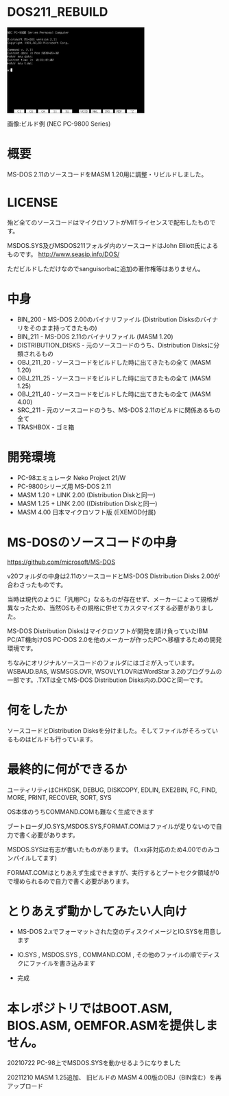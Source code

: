 # DOS211_REBUILD
<img width="320" height="200" align="center" style="float: center; margin: 0 10px 0 0;" alt="MS-DOS SCREENSHOT" src="https://github.com/sanguisorba/DOS211_REBUILD/blob/master/screenshot.png"> 

画像:ビルド例 (NEC PC-9800 Series)

# 概要
MS-DOS 2.11のソースコードをMASM 1.20用に調整・リビルドしました。

# LICENSE
殆ど全てのソースコードはマイクロソフトがMITライセンスで配布したものです。

MSDOS.SYS及びMSDOS211フォルダ内のソースコードはJohn Elliott氏によるものです。
http://www.seasip.info/DOS/

ただビルドしただけなのでsanguisorbaに追加の著作権等はありません。

# 中身

* BIN_200 - MS-DOS 2.00のバイナリファイル (Distribution Disksのバイナリをそのまま持ってきたもの)
* BIN_211 - MS-DOS 2.11のバイナリファイル (MASM 1.20)
* DISTRIBUTION_DISKS - 元のソースコードのうち、Distribution Disksに分類されるもの
* OBJ_211_20 - ソースコードをビルドした時に出てきたもの全て (MASM 1.20)
* OBJ_211_25 - ソースコードをビルドした時に出てきたもの全て (MASM 1.25)
* OBJ_211_40 - ソースコードをビルドした時に出てきたもの全て (MASM 4.00)
* SRC_211 - 元のソースコードのうち、MS-DOS 2.11のビルドに関係あるもの全て
* TRASHBOX - ゴミ箱

# 開発環境
* PC-98エミュレータ Neko Project 21/W
* PC-9800シリーズ用 MS-DOS 2.11
* MASM 1.20 + LINK 2.00 (Distribution Diskと同一)
* MASM 1.25 + LINK 2.00 ((Distribution Diskと同一)
* MASM 4.00 日本マイクロソフト版 (EXEMOD付属)

# MS-DOSのソースコードの中身

https://github.com/microsoft/MS-DOS

v20フォルダの中身は2.11のソースコードとMS-DOS Distribution Disks 2.00が合わさったものです。

当時は現代のように「汎用PC」なるものが存在せず、メーカーによって規格が異なったため、当然OSもその規格に併せてカスタマイズする必要がありました。

MS-DOS Distribution Disksはマイクロソフトが開発を請け負っていたIBM PC/AT機向けOS PC-DOS 2.0を他のメーカーが作ったPCへ移植するための開発環境です。

ちなみにオリジナルソースコードのフォルダにはゴミが入っています。WSBAUD.BAS, WSMSGS.OVR, WSOVLY1.OVRはWordStar 3.2のプログラムの一部です。.TXTは全てMS-DOS Distribution Disks内の.DOCと同一です。

# 何をしたか
ソースコードとDistribution Disksを分けました。そしてファイルがそろっているものはビルドも行っています。

# 最終的に何ができるか
ユーティリティはCHKDSK, DEBUG, DISKCOPY, EDLIN, EXE2BIN, FC, FIND, MORE, PRINT, RECOVER, SORT, SYS

OS本体のうちCOMMAND.COMも難なく生成できます

ブートローダ,IO.SYS,MSDOS.SYS,FORMAT.COMはファイルが足りないので自力で書く必要があります。

MSDOS.SYSは有志が書いたものがあります。 (1.xx非対応のため4.00でのみコンパイルしてます)

FORMAT.COMはとりあえず生成できますが、実行するとブートセクタ領域が0で埋められるので自力で書く必要があります。

# とりあえず動かしてみたい人向け

* MS-DOS 2.xでフォーマットされた空のディスクイメージとIO.SYSを用意します

* IO.SYS , MSDOS.SYS , COMMAND.COM , その他のファイルの順でディスクにファイルを書き込みます

* 完成


# 本レポジトリではBOOT.ASM, BIOS.ASM, OEMFOR.ASMを提供しません。

20210722 PC-98上でMSDOS.SYSを動かせるようになりました

20211210 MASM 1.25追加、 旧ビルドの MASM 4.00版のOBJ（BIN含む）を再アップロード
